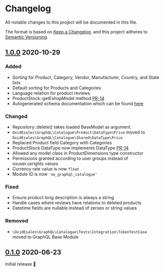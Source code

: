 # Changelog
All notable changes to this project will be documented in this file.

The format is based on [Keep a Changelog](https://keepachangelog.com/en/1.0.0/),
and this project adheres to [Semantic Versioning](https://semver.org/spec/v2.0.0.html).

## [1.0.0] 2020-10-29

### Added

- Sorting for Product, Category, Vendor, Manufacturer, Country, and State lists
- Default sorting for Products and Categories
- Language relation for product reviews.
- ProductStock::getEshopModel method [PR-14](https://github.com/OXID-eSales/graphql-catalogue-module/pull/14)
- Autogenerated schema documentation which can be found [here](https://oxid-esales.github.io/graphql-base-module/)

### Changed

- Repository::delete() takes loaded BaseModel as argument.
- `OxidEsales\GraphQL\Catalogue\Product\DataType\Price` moved to `OxidEsales\GraphQL\Catalogue\Shared\DataType\Price`
- Replaced Product field Category with Categories
- ProductStock DataType now implements DataType [PR-14](https://github.com/OXID-eSales/graphql-catalogue-module/pull/14)
- Allowed any model class in ProductDimensions type constructor
- Permissions granted according to user groups instead of oxuser.oxrights values
- Currency rate value is now `float`
- Module ID is now `'oe_graphql_catalogue'`

### Fixed

- Ensure product long description is always a string
- Handle cases where reviews have relations to deleted products
- Datetime fields are nullable instead of zeroes or string values

### Removed

- `\OxidEsales\GraphQL\Catalogue\Tests\Integration\TokenTestCase` moved to GraphQL Base Module

## [0.1.0] 2020-06-23

Initial release 🎉

[1.0.0]: https://github.com/OXID-eSales/graphql-catalogue-module/releases/tag/v1.0.0
[0.1.0]: https://github.com/OXID-eSales/graphql-catalogue-module/releases/tag/v0.1.0
